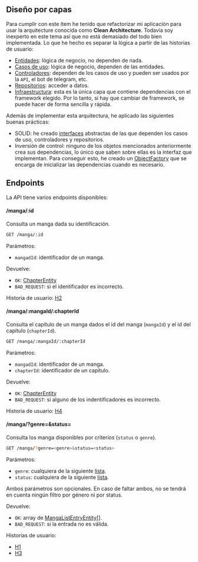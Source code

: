 ## Diseño por capas

Para cumplir con este ítem he tenido que refactorizar mi aplicación para usar la arquitecture conocida como **Clean Architecture**. Todavía soy inexperto en este tema así que no está demasiado del todo bien implementada. Lo que he hecho es separar la lógica a partir de las historias de usuario:

- [Entidades](https://github.com/antoniogamiz/manga-api/tree/master/src/parsers/entities): lógica de negocio, no dependen de nada.
- [Casos de uso](https://github.com/antoniogamiz/manga-api/tree/master/src/parsers/use-cases): lógica de negocio, dependen de las entidades.
- [Controladores](https://github.com/antoniogamiz/manga-api/tree/master/src/parsers/controllers): dependen de los casos de uso y pueden ser usados por la `API`, el bot de telegram, etc.
- [Repositorios](https://github.com/antoniogamiz/manga-api/tree/master/src/parsers/repositories): acceder a datos.
- [Infraestructura](https://github.com/antoniogamiz/manga-api/tree/master/src/infraestructure): esta es la única capa que contiene dependencias con el framework elegido. Por lo tanto, si hay que cambiar de framework, se puede hacer de forma sencilla y rápida.

Además de implementar esta arquitectura, he aplicado las siguientes buenas prácticas:

- SOLID: he creado [interfaces](https://github.com/antoniogamiz/manga-api/tree/master/src/parsers/interfaces) abstractas de las que dependen los casos de uso, controladores y repositorios.
- Inversión de control: ninguno de los objetos mencionados anteriormente crea sus dependencias, lo único que saben sobre ellas es la interfaz que implementan. Para conseguir esto, he creado un [ObjectFactory](ttps://github.com/antoniogamiz/manga-api/tree/master/src/modules/common/factories/ObjectFactory.ts) que se encarga de inicializar las dependencias cuando es necesario.

## Endpoints

La API tiene varios endpoints disponibles:

#### /manga/:id

Consulta un manga dada su identificación.

~~~~bash
GET /manga/:id
~~~~

Parámetros:

- `mangadId`: identificador de un manga.

Devuelve:

- `OK`: [ChapterEntity](https://github.com/antoniogamiz/manga-api/blob/master/src/parsers/entities/MangaEntity.ts)
- `BAD_REQUEST`: si el identificador es incorrecto.


Historia de usuario: [H2](https://github.com/antoniogamiz/manga-api/issues/10)

#### /manga/:mangaId/:chapterId

Consulta el capítulo de un manga dados el id del manga (`mangaId`) y el id del capítulo (`chapterId`).

~~~~bash
GET /manga/:mangaId/:chapterId
~~~~

Parámetros:

- `mangadId`: identificador de un manga.
- `chapterId`: identificador de un capítulo.

Devuelve:

- `OK`: [ChapterEntity](https://github.com/antoniogamiz/manga-api/blob/master/src/parsers/entities/ChapterEntity.ts)
- `BAD_REQUEST`: si alguno de los indentificadores es incorrecto.

Historia de usuario: [H4](https://github.com/antoniogamiz/manga-api/issues/12)

#### /manga/?genre=<genre>&status=<status>

Consulta los manga disponibles por criterios (`status` o `genre`).

~~~~bash
GET /manga/?genre=<genre>&status=<status>
~~~~

Parámetros:

- `genre`: cualquiera de la siguiente [lista](https://github.com/antoniogamiz/manga-api/blob/master/src/parsers/enums/Genre.ts).
- `status`: cualquiera de la siguiente [lista](https://github.com/antoniogamiz/manga-api/blob/master/src/parsers/enums/Status.ts).

Ambos parámetros son opcionales. En caso de faltar ambos, no se tendrá en cuenta ningún filtro por género ni por status.

Devuelve:

- `OK`: array de [MangaListEntryEntity[]](https://github.com/antoniogamiz/manga-api/blob/master/src/parsers/entities/MangaByResponse.ts).
- `BAD_REQUEST`: si la entrada no es válida.


Historias de usuario:

- [H1](https://github.com/antoniogamiz/manga-api/issues/9)
- [H3](https://github.com/antoniogamiz/manga-api/issues/11)

